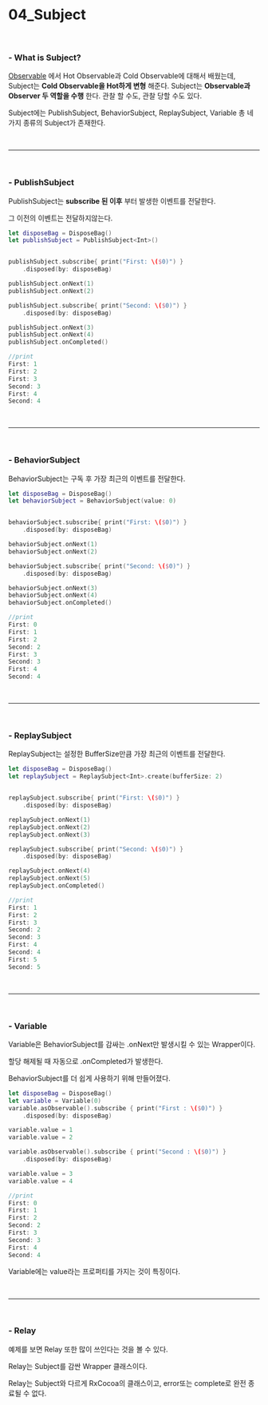 # 04_Subject

​        

### - What is Subject?

[Observable](https://github.com/DaeunJeong/Danny-iOS/blob/master/RxSwift/03_Operators/README.md) 에서 Hot Observable과 Cold Observable에 대해서 배웠는데, Subject는 **Cold Observable을 Hot하게 변형** 해준다. Subject는 **Observable과 Observer 두 역할을 수행** 한다. 관찰 할 수도, 관찰 당할 수도 있다.

Subject에는 PublishSubject, BehaviorSubject, ReplaySubject, Variable 총 네가지 종류의 Subject가 존재한다.

​          

------

​          

### - PublishSubject

PublishSubject는 **subscribe 된 이후** 부터 발생한 이벤트를 전달한다.

그 이전의 이벤트는 전달하지않는다.

~~~swift
let disposeBag = DisposeBag()
let publishSubject = PublishSubject<Int>()


publishSubject.subscribe{ print("First: \($0)") }
    .disposed(by: disposeBag)

publishSubject.onNext(1)
publishSubject.onNext(2)

publishSubject.subscribe{ print("Second: \($0)") }
    .disposed(by: disposeBag)

publishSubject.onNext(3)
publishSubject.onNext(4)
publishSubject.onCompleted()

//print
First: 1
First: 2
First: 3
Second: 3
First: 4
Second: 4
~~~

​        

------

​        

### - BehaviorSubject

BehaviorSubject는 구독 후 가장 최근의 이벤트를 전달한다.

~~~swift
let disposeBag = DisposeBag()
let behaviorSubject = BehaviorSubject(value: 0)


behaviorSubject.subscribe{ print("First: \($0)") }
    .disposed(by: disposeBag)

behaviorSubject.onNext(1)
behaviorSubject.onNext(2)

behaviorSubject.subscribe{ print("Second: \($0)") }
    .disposed(by: disposeBag)

behaviorSubject.onNext(3)
behaviorSubject.onNext(4)
behaviorSubject.onCompleted()

//print
First: 0
First: 1
First: 2
Second: 2
First: 3
Second: 3
First: 4
Second: 4
~~~



​            

------

​          

### - ReplaySubject

ReplaySubject는 설정한 BufferSize만큼 가장 최근의 이벤트를 전달한다.

~~~swift
let disposeBag = DisposeBag()
let replaySubject = ReplaySubject<Int>.create(bufferSize: 2)


replaySubject.subscribe{ print("First: \($0)") }
    .disposed(by: disposeBag)

replaySubject.onNext(1)
replaySubject.onNext(2)
replaySubject.onNext(3)

replaySubject.subscribe{ print("Second: \($0)") }
    .disposed(by: disposeBag)

replaySubject.onNext(4)
replaySubject.onNext(5)
replaySubject.onCompleted()

//print
First: 1
First: 2
First: 3
Second: 2
Second: 3
First: 4
Second: 4
First: 5
Second: 5
~~~

​      

------

​         

### - Variable

Variable은 BehaviorSubject를 감싸는 .onNext만 발생시킬 수 있는 Wrapper이다.

할당 해제될 때 자동으로 .onCompleted가 발생한다.

BehaviorSubject를 더 쉽게 사용하기 위해 만들어졌다.

~~~swift
let disposeBag = DisposeBag()
let variable = Variable(0)
variable.asObservable().subscribe { print("First : \($0)") }
    .disposed(by: disposeBag)

variable.value = 1
variable.value = 2

variable.asObservable().subscribe { print("Second : \($0)") }
    .disposed(by: disposeBag)

variable.value = 3
variable.value = 4

//print
First: 0
First: 1
First: 2
Second: 2
First: 3
Second: 3
First: 4
Second: 4
~~~

Variable에는 value라는 프로퍼티를 가지는 것이 특징이다.

​      

------

​      

### - Relay

예제를 보면 Relay 또한 많이 쓰인다는 것을 볼 수 있다.

Relay는 Subject를 감싼 Wrapper 클래스이다. 

Relay는 Subject와 다르게 RxCocoa의 클래스이고, error또는  complete로 완전 종료될 수 없다.

